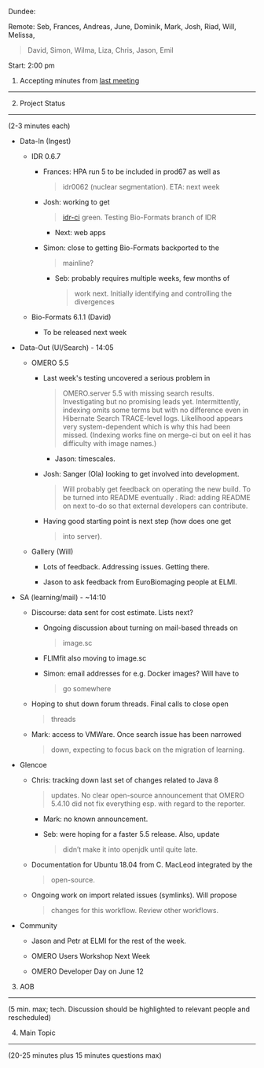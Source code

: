 Dundee:

Remote: Seb, Frances, Andreas, June, Dominik, Mark, Josh, Riad, Will,
Melissa,

> David, Simon, Wilma, Liza, Chris, Jason, Emil

Start: 2:00 pm

1. Accepting minutes from [<u>last meeting</u>](https://drive.google.com/open?id=1TndXeC3wQSZVEaB5ZGpEAaPRl1QAufSI)
-------------------------------------------------------------------------------------------------------------------

2. Project Status
-----------------

(2-3 minutes each)

-   Data-In (Ingest)

    -   IDR 0.6.7

        -   Frances: HPA run 5 to be included in prod67 as well as
            > idr0062 (nuclear segmentation). ETA: next week

        -   Josh: working to get
            > [<u>idr-ci</u>](https://idr-ci.openmicroscopy.org/jenkins/job/Trigger)
            > green. Testing Bio-Formats branch of IDR

            -   Next: web apps

        -   Simon: close to getting Bio-Formats backported to the
            > mainline?

            -   Seb: probably requires multiple weeks, few months of
                > work next. Initially identifying and controlling the
                > divergences

    -   Bio-Formats 6.1.1 (David)

        -   To be released next week

-   Data-Out (UI/Search) - 14:05

    -   OMERO 5.5

        -   Last week's testing uncovered a serious problem in
            > OMERO.server 5.5 with missing search results.
            > Investigating but no promising leads yet. Intermittently,
            > indexing omits some terms but with no difference even in
            > Hibernate Search TRACE-level logs. Likelihood appears very
            > system-dependent which is why this had been missed.
            > (Indexing works fine on merge-ci but on eel it has
            > difficulty with image names.)

            -   Jason: timescales.

        -   Josh: Sanger (Ola) looking to get involved into development.
            > Will probably get feedback on operating the new build. To
            > be turned into README eventually . Riad: adding README on
            > next to-do so that external developers can contribute.

        -   Having good starting point is next step (how does one get
            > into server).

    -   Gallery (Will)

        -   Lots of feedback. Addressing issues. Getting there.

        -   Jason to ask feedback from EuroBiomaging people at ELMI.

-   SA (learning/mail) - \~14:10

    -   Discourse: data sent for cost estimate. Lists next?

        -   Ongoing discussion about turning on mail-based threads on
            > image.sc

        -   FLIMfit also moving to image.sc

        -   Simon: email addresses for e.g. Docker images? Will have to
            > go somewhere

    -   Hoping to shut down forum threads. Final calls to close open
        > threads

    -   Mark: access to VMWare. Once search issue has been narrowed
        > down, expecting to focus back on the migration of learning.

-   Glencoe

    -   Chris: tracking down last set of changes related to Java 8
        > updates. No clear open-source announcement that OMERO 5.4.10
        > did not fix everything esp. with regard to the reporter.

        -   Mark: no known announcement.

        -   Seb: were hoping for a faster 5.5 release. Also, update
            > didn’t make it into openjdk until quite late.

    -   Documentation for Ubuntu 18.04 from C. MacLeod integrated by the
        > open-source.

    -   Ongoing work on import related issues (symlinks). Will propose
        > changes for this workflow. Review other workflows.

-   Community

    -   Jason and Petr at ELMI for the rest of the week.

    -   OMERO Users Workshop Next Week

    -   OMERO Developer Day on June 12

3. AOB
------

(5 min. max; tech. Discussion should be highlighted to relevant people
and rescheduled)

4. Main Topic
-------------

(20-25 minutes plus 15 minutes questions max)

